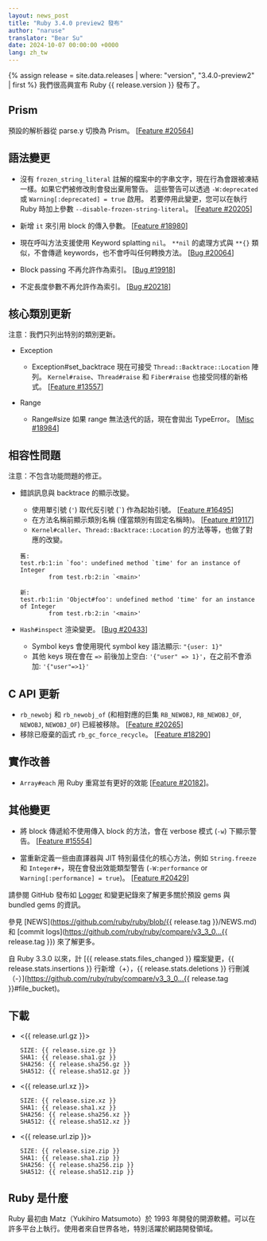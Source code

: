 ```yaml
---
layout: news_post
title: "Ruby 3.4.0 preview2 發布"
author: "naruse"
translator: "Bear Su"
date: 2024-10-07 00:00:00 +0000
lang: zh_tw
---
```


{% assign release = site.data.releases | where: "version", "3.4.0-preview2" | first %}
我們很高興宣布 Ruby {{ release.version }} 發布了。

## Prism

預設的解析器從 parse.y 切換為 Prism。 [[Feature #20564]]

## 語法變更

* 沒有 `frozen_string_literal` 註解的檔案中的字串文字，現在行為會跟被凍結一樣。如果它們被修改則會發出棄用警告。
  這些警告可以透過 `-W:deprecated` 或 `Warning[:deprecated] = true` 啟用。
  若要停用此變更，您可以在執行 Ruby 時加上參數 `--disable-frozen-string-literal`。 [[Feature #20205]]

* 新增 `it` 來引用 block 的傳入參數。 [[Feature #18980]]

* 現在呼叫方法支援使用 Keyword splatting `nil`。
  `**nil` 的處理方式與 `**{}` 類似，不會傳遞 keywords，也不會呼叫任何轉換方法。 [[Bug #20064]]

* Block passing 不再允許作為索引。 [[Bug #19918]]

* 不定長度參數不再允許作為索引。 [[Bug #20218]]

## 核心類別更新

注意：我們只列出特別的類別更新。

* Exception

  * Exception#set_backtrace 現在可接受 `Thread::Backtrace::Location` 陣列。
    `Kernel#raise`、`Thread#raise` 和 `Fiber#raise` 也接受同樣的新格式。 [[Feature #13557]]

* Range

  * Range#size 如果 range 無法迭代的話，現在會拋出 TypeError。 [[Misc #18984]]

## 相容性問題

注意：不包含功能問題的修正。

* 錯誤訊息與 backtrace 的顯示改變。
  * 使用單引號 (`'`) 取代反引號 (`` ` ``) 作為起始引號。 [[Feature #16495]]
  * 在方法名稱前顯示類別名稱 (僅當類別有固定名稱時)。 [[Feature #19117]]
  * `Kernel#caller`、`Thread::Backtrace::Location` 的方法等等，也做了對應的改變。

  ```
  舊:
  test.rb:1:in `foo': undefined method `time' for an instance of Integer
          from test.rb:2:in `<main>'

  新:
  test.rb:1:in 'Object#foo': undefined method 'time' for an instance of Integer
          from test.rb:2:in '<main>'
  ```

* `Hash#inspect` 渲染變更。 [[Bug #20433]]
  * Symbol keys 會使用現代 symbol key 語法顯示: `"{user: 1}"`
  * 其他 keys 現在會在 `=>` 前後加上空白: `'{"user" => 1}'`，在之前不會添加: `'{"user"=>1}'`

## C API 更新

* `rb_newobj` 和 `rb_newobj_of` (和相對應的巨集 `RB_NEWOBJ`, `RB_NEWOBJ_OF`, `NEWOBJ`, `NEWOBJ_OF`) 已經被移除。 [[Feature #20265]]
* 移除已廢棄的函式 `rb_gc_force_recycle`。 [[Feature #18290]]

## 實作改善

* `Array#each` 用 Ruby 重寫並有更好的效能 [[Feature #20182]]。

## 其他變更

* 將 block 傳遞給不使用傳入 block 的方法，會在 verbose 模式 (`-w`) 下顯示警告。
  [[Feature #15554]]

* 當重新定義一些由直譯器與 JIT 特別最佳化的核心方法，例如 `String.freeze` 和 `Integer#+`，現在會發出效能類型警告 (`-W:performance` or `Warning[:performance] = true`)。
  [[Feature #20429]]

請參閱 GitHub 發布如 [Logger](https://github.com/ruby/logger/releases) 和變更紀錄來了解更多關於預設 gems 與 bundled gems 的資訊。

參見 [NEWS](https://github.com/ruby/ruby/blob/{{ release.tag }}/NEWS.md)
和 [commit logs](https://github.com/ruby/ruby/compare/v3_3_0...{{ release.tag }})
來了解更多。

自 Ruby 3.3.0 以來，計 [{{ release.stats.files_changed }} 檔案變更，{{ release.stats.insertions }} 行新增（+），{{ release.stats.deletions }} 行刪減（-）](https://github.com/ruby/ruby/compare/v3_3_0...{{ release.tag }}#file_bucket)。


## 下載

* <{{ release.url.gz }}>

      SIZE: {{ release.size.gz }}
      SHA1: {{ release.sha1.gz }}
      SHA256: {{ release.sha256.gz }}
      SHA512: {{ release.sha512.gz }}

* <{{ release.url.xz }}>

      SIZE: {{ release.size.xz }}
      SHA1: {{ release.sha1.xz }}
      SHA256: {{ release.sha256.xz }}
      SHA512: {{ release.sha512.xz }}

* <{{ release.url.zip }}>

      SIZE: {{ release.size.zip }}
      SHA1: {{ release.sha1.zip }}
      SHA256: {{ release.sha256.zip }}
      SHA512: {{ release.sha512.zip }}

## Ruby 是什麼

Ruby 最初由 Matz（Yukihiro Matsumoto）於 1993 年開發的開源軟體。可以在許多平台上執行。使用者來自世界各地，特別活躍於網路開發領域。

[Feature #13557]: https://bugs.ruby-lang.org/issues/13557
[Feature #15554]: https://bugs.ruby-lang.org/issues/15554
[Feature #16495]: https://bugs.ruby-lang.org/issues/16495
[Feature #18290]: https://bugs.ruby-lang.org/issues/18290
[Feature #18980]: https://bugs.ruby-lang.org/issues/18980
[Misc #18984]:    https://bugs.ruby-lang.org/issues/18984
[Feature #19117]: https://bugs.ruby-lang.org/issues/19117
[Bug #19918]:     https://bugs.ruby-lang.org/issues/19918
[Bug #20064]:     https://bugs.ruby-lang.org/issues/20064
[Feature #20182]: https://bugs.ruby-lang.org/issues/20182
[Feature #20205]: https://bugs.ruby-lang.org/issues/20205
[Bug #20218]:     https://bugs.ruby-lang.org/issues/20218
[Feature #20265]: https://bugs.ruby-lang.org/issues/20265
[Feature #20429]: https://bugs.ruby-lang.org/issues/20429
[Feature #20564]: https://bugs.ruby-lang.org/issues/20564
[Bug #20433]:     https://bugs.ruby-lang.org/issues/20433
